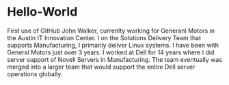 # Hello-World
First use of GitHub
John Walker, currenlty working for Generanl Motors in the Austin IT Innovation Center.  I on the Solutions Delivery Team that supports Manufacturing, I primarily deliver Linux systems.  I have been with General Motors just over 3 years.  I worked at Dell for 14 years where I did server support of Novell Servers in Manufacturing.  The team eventually was merged into a larger team that would support the entire Dell server operations globally.    
